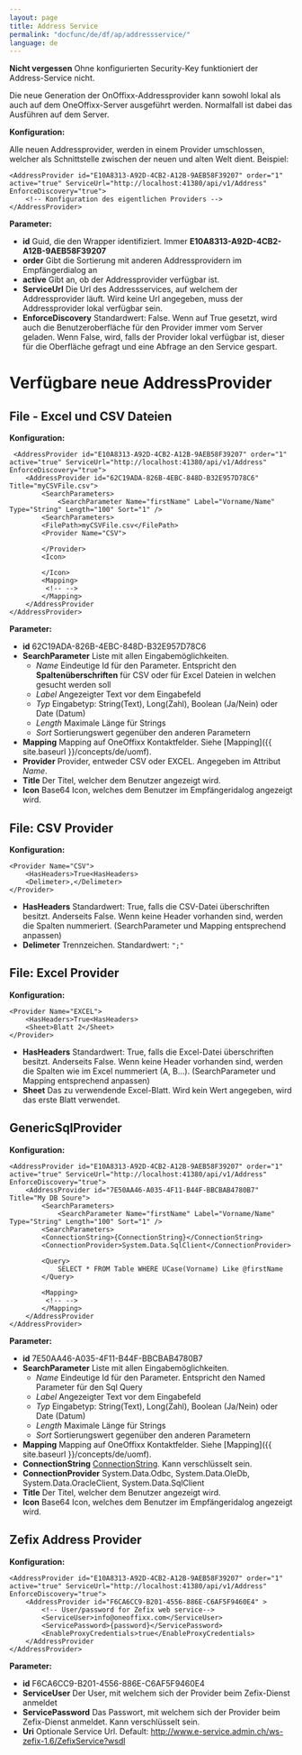 ```yaml
---
layout: page
title: Address Service
permalink: "docfunc/de/df/ap/addressservice/"
language: de
---
```

**Nicht vergessen** Ohne konfigurierten Security-Key funktioniert der Address-Service nicht.

Die neue Generation der OnOffixx-Addressprovider kann sowohl lokal als auch auf dem OneOffixx-Server ausgeführt werden. Normalfall ist dabei das Ausführen auf dem Server.

__Konfiguration:__

Alle neuen Addressprovider, werden in einem Provider umschlossen, welcher als Schnittstelle zwischen der neuen und alten Welt dient. Beispiel:

    <AddressProvider id="E10A8313-A92D-4CB2-A12B-9AEB58F39207" order="1" active="true" ServiceUrl="http://localhost:41380/api/v1/Address" EnforceDiscovery="true">
        <!-- Konfiguration des eigentlichen Providers -->
    </AddressProvider>

__Parameter:__

* __id__ Guid, die den Wrapper identifiziert. Immer **E10A8313-A92D-4CB2-A12B-9AEB58F39207**
* __order__ Gibt die Sortierung mit anderen Addressprovidern im Empfängerdialog an
* __active__ Gibt an, ob der Addressprovider verfügbar ist.
* __ServiceUrl__ Die Url des Addressservices, auf welchem der Addressprovider läuft. Wird keine Url angegeben, muss der Addressprovider lokal verfügbar sein.
* __EnforceDiscovery__ Standardwert: False. Wenn auf True gesetzt, wird auch die Benutzeroberfläche für den Provider immer vom Server geladen. Wenn False, wird, falls der Provider lokal verfügbar ist, dieser für die Oberfläche gefragt und eine Abfrage an den Service gespart.

# Verfügbare neue AddressProvider

## File - Excel und CSV Dateien

__Konfiguration:__

     <AddressProvider id="E10A8313-A92D-4CB2-A12B-9AEB58F39207" order="1" active="true" ServiceUrl="http://localhost:41380/api/v1/Address" EnforceDiscovery="true">
        <AddressProvider id="62C19ADA-826B-4EBC-848D-B32E957D78C6" Title="myCSVFile.csv">
            <SearchParameters>
                <SearchParameter Name="firstName" Label="Vorname/Name" Type="String" Length="100" Sort="1" />
            <SearchParameters>
            <FilePath>myCSVFile.csv</FilePath>
            <Provider Name="CSV">

            </Provider>
            <Icon>

            </Icon>
            <Mapping>
             <!-- -->
            </Mapping>
        </AddressProvider
    </AddressProvider>

__Parameter:__

* __id__ 62C19ADA-826B-4EBC-848D-B32E957D78C6
* __SearchParameter__ Liste mit allen Eingabemöglichkeiten.
    * *Name* Eindeutige Id für den Parameter. Entspricht den **Spaltenüberschriften** für CSV oder für Excel Dateien in welchen gesucht werden soll
    * *Label* Angezeigter Text vor dem Eingabefeld
    * *Typ* Eingabetyp: String(Text), Long(Zahl), Boolean (Ja/Nein) oder Date (Datum)
    * *Length* Maximale Länge für Strings
    * *Sort* Sortierungswert gegenüber den anderen Parametern
* __Mapping__ Mapping auf OneOffixx Kontaktfelder. Siehe [Mapping]({{ site.baseurl }}/concepts/de/uomf).
* __Provider__ Provider, entweder CSV oder EXCEL. Angegeben im Attribut *Name*.
* __Title__ Der Titel, welcher dem Benutzer angezeigt wird.
* __Icon__ Base64 Icon, welches dem Benutzer im Empfängeridalog angezeigt wird.

## File: CSV Provider

__Konfiguration:__

    <Provider Name="CSV">
        <HasHeaders>True<HasHeaders>
        <Delimeter>,</Delimeter>
    </Provider>

* __HasHeaders__ Standardwert: True, falls die CSV-Datei überschriften besitzt. Anderseits False. Wenn keine Header vorhanden sind, werden die Spalten nummeriert. (SearchParameter und Mapping entsprechend anpassen)
* __Delimeter__ Trennzeichen. Standardwert: `";"` 

## File: Excel Provider

__Konfiguration:__

    <Provider Name="EXCEL">
        <HasHeaders>True<HasHeaders>
        <Sheet>Blatt 2</Sheet>
    </Provider>

* __HasHeaders__ Standardwert: True, falls die Excel-Datei überschriften besitzt. Anderseits False. Wenn keine Header vorhanden sind, werden die Spalten wie im Excel nummeriert (A, B...). (SearchParameter und Mapping entsprechend anpassen)
* __Sheet__ Das zu verwendende Excel-Blatt. Wird kein Wert angegeben, wird das erste Blatt verwendet.

## GenericSqlProvider

__Konfiguration:__

    <AddressProvider id="E10A8313-A92D-4CB2-A12B-9AEB58F39207" order="1" active="true" ServiceUrl="http://localhost:41380/api/v1/Address" EnforceDiscovery="true">
        <AddressProvider id="7E50AA46-A035-4F11-B44F-BBCBAB4780B7" Title="My DB Soure">
            <SearchParameters>
                <SearchParameter Name="firstName" Label="Vorname/Name" Type="String" Length="100" Sort="1" />
            <SearchParameters>
            <ConnectionString>{ConnectionString}</ConnectionString>
            <ConnectionProvider>System.Data.SqlClient</ConnectionProvider>

            <Query>
                SELECT * FROM Table WHERE UCase(Vorname) Like @firstName
            </Query>

            <Mapping>
             <!-- -->
            </Mapping>
        </AddressProvider
    </AddressProvider>

__Parameter:__

* __id__ 7E50AA46-A035-4F11-B44F-BBCBAB4780B7
* __SearchParameter__ Liste mit allen Eingabemöglichkeiten.
    * *Name* Eindeutige Id für den Parameter. Entspricht den Named Parameter für den Sql Query
    * *Label* Angezeigter Text vor dem Eingabefeld
    * *Typ* Eingabetyp: String(Text), Long(Zahl), Boolean (Ja/Nein) oder Date (Datum)
    * *Length* Maximale Länge für Strings
    * *Sort* Sortierungswert gegenüber den anderen Parametern
* __Mapping__ Mapping auf OneOffixx Kontaktfelder. Siehe [Mapping]({{ site.baseurl }}/concepts/de/uomf).
* __ConnectionString__ [ConnectionString](https://www.connectionstrings.com/). Kann verschlüsselt sein.
* __ConnectionProvider__ System.Data.Odbc, System.Data.OleDb, System.Data.OracleClient, System.Data.SqlClient
* __Title__ Der Titel, welcher dem Benutzer angezeigt wird.
* __Icon__ Base64 Icon, welches dem Benutzer im Empfängeridalog angezeigt wird.

## Zefix Address Provider

__Konfiguration:__

    <AddressProvider id="E10A8313-A92D-4CB2-A12B-9AEB58F39207" order="1" active="true" ServiceUrl="http://localhost:41380/api/v1/Address" EnforceDiscovery="true">
        <AddressProvider id="F6CA6CC9-B201-4556-886E-C6AF5F9460E4" >
            <!-- User/password for Zefix web service-->
            <ServiceUser>info@oneoffixx.com</ServiceUser>
            <ServicePassword>{password}</ServicePassword>
            <EnableProxyCredentials>true</EnableProxyCredentials>
        </AddressProvider
    </AddressProvider>

__Parameter:__

* __id__ F6CA6CC9-B201-4556-886E-C6AF5F9460E4
* __ServiceUser__ Der User, mit welchem sich der Provider beim Zefix-Dienst anmeldet
* __ServicePassword__ Das Passwort, mit welchem sich der Provider beim Zefix-Dienst anmeldet. Kann verschlüsselt sein.
* __Uri__ Optionale Service Url. Default: http://www.e-service.admin.ch/ws-zefix-1.6/ZefixService?wsdl


    